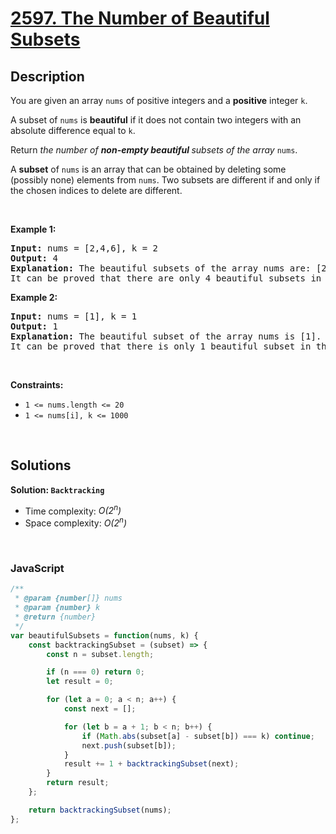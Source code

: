 # [2597. The Number of Beautiful Subsets](https://leetcode.com/problems/the-number-of-beautiful-subsets)

## Description

<div class="elfjS" data-track-load="description_content"><p>You are given an array <code>nums</code> of positive integers and a <strong>positive</strong> integer <code>k</code>.</p>

<p>A subset of <code>nums</code> is <strong>beautiful</strong> if it does not contain two integers with an absolute difference equal to <code>k</code>.</p>

<p>Return <em>the number of <strong>non-empty beautiful </strong>subsets of the array</em> <code>nums</code>.</p>

<p>A <strong>subset</strong> of <code>nums</code> is an array that can be obtained by deleting some (possibly none) elements from <code>nums</code>. Two subsets are different if and only if the chosen indices to delete are different.</p>

<p>&nbsp;</p>
<p><strong class="example">Example 1:</strong></p>

<pre><strong>Input:</strong> nums = [2,4,6], k = 2
<strong>Output:</strong> 4
<strong>Explanation:</strong> The beautiful subsets of the array nums are: [2], [4], [6], [2, 6].
It can be proved that there are only 4 beautiful subsets in the array [2,4,6].
</pre>

<p><strong class="example">Example 2:</strong></p>

<pre><strong>Input:</strong> nums = [1], k = 1
<strong>Output:</strong> 1
<strong>Explanation:</strong> The beautiful subset of the array nums is [1].
It can be proved that there is only 1 beautiful subset in the array [1].
</pre>

<p>&nbsp;</p>
<p><strong>Constraints:</strong></p>

<ul>
	<li><code>1 &lt;= nums.length &lt;= 20</code></li>
	<li><code>1 &lt;= nums[i], k &lt;= 1000</code></li>
</ul>
</div>

<p>&nbsp;</p>

## Solutions

**Solution: `Backtracking`**
- Time complexity: <em>O(2<sup>n</sup>)</em>
- Space complexity: <em>O(2<sup>n</sup>)</em>

<p>&nbsp;</p>

### **JavaScript**

```js
/**
 * @param {number[]} nums
 * @param {number} k
 * @return {number}
 */
var beautifulSubsets = function(nums, k) {
    const backtrackingSubset = (subset) => {
        const n = subset.length;

        if (n === 0) return 0;
        let result = 0;

        for (let a = 0; a < n; a++) {
            const next = [];

            for (let b = a + 1; b < n; b++) {
                if (Math.abs(subset[a] - subset[b]) === k) continue;
                next.push(subset[b]);
            }
            result += 1 + backtrackingSubset(next);
        }
        return result;
    };

    return backtrackingSubset(nums);
};
```
